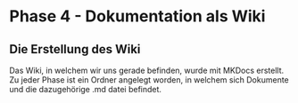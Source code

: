 # Phase 4 - Dokumentation als Wiki

## Die Erstellung des Wiki 

Das Wiki, in welchem wir uns gerade befinden, wurde mit MKDocs erstellt.
Zu jeder Phase ist ein Ordner angelegt worden, in welchem sich Dokumente und die dazugehörige .md datei befindet.